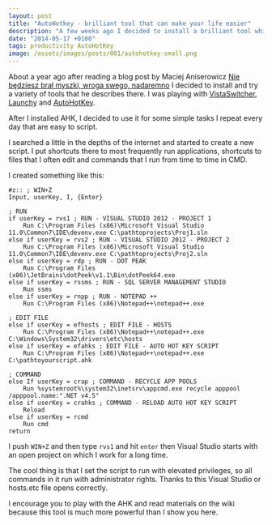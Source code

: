 ```yaml
---
layout: post
title: "AutoHotkey - brilliant tool that can make your life easier"
description: "A few weeks ago I decided to install a brilliant tool which is AutoHotkey. Since then I have used it every day. See how it can help you."
date: "2014-05-17 +0100"
tags: productivity AutoHotKey
image: /assets/images/posts/001/autohotkey-small.png
---
```

About a year ago after reading a blog post by Maciej Aniserowicz [Nie będziesz brał myszki, wroga swego, nadaremno][devstyle-post] I decided to install and try a variety of tools that he describes there. I was playing with [VistaSwitcher][vista-switcher], [Launchy][launchy] and [AutoHotKey][ahk].

After I installed AHK, I decided to use it for some simple tasks I repeat every day that are easy to script.

I searched a little in the depths of the internet and started to create a new script. I put shortcuts there to most frequently run applications, shortcuts to files that I often edit and commands that I run from time to time in CMD.

I created something like this:

```
#z:: ; WIN+Z
Input, userKey, I, {Enter}

; RUN
if userKey = rvs1 ; RUN - VISUAL STUDIO 2012 - PROJECT 1
	Run C:\Program Files (x86)\Microsoft Visual Studio 11.0\Common7\IDE\devenv.exe C:\pathtoprojects\Proj1.sln
else if userKey = rvs2 ; RUN - VISUAL STUDIO 2012 - PROJECT 2
	Run C:\Program Files (x86)\Microsoft Visual Studio 11.0\Common7\IDE\devenv.exe C:\pathtoprojects\Proj2.sln
else if userKey = rdp ; RUN - DOT PEAK
	Run C:\Program Files (x86)\JetBrains\dotPeek\v1.1\Bin\dotPeek64.exe
else if userKey = rssms ; RUN - SQL SERVER MANAGEMENT STUDIO
	Run ssms	
else if userKey = rnpp ; RUN - NOTEPAD ++
	Run C:\Program Files (x86)\Notepad++\notepad++.exe

; EDIT FILE
else if userKey = efhosts ; EDIT FILE - HOSTS
	Run C:\Program Files (x86)\Notepad++\notepad++.exe C:\Windows\System32\drivers\etc\hosts
else if userKey = efahks ; EDIT FILE - AUTO HOT KEY SCRIPT
	Run C:\Program Files (x86)\Notepad++\notepad++.exe C:\pathtoyourscript.ahk

; COMMAND	
else If userKey = crap ; COMMAND - RECYCLE APP POOLS
	Run %systemroot%\system32\inetsrv\appcmd.exe recycle apppool /apppool.name:".NET v4.5"
else if userKey = crahks ; COMMAND - RELOAD AUTO HOT KEY SCRIPT
	Reload
else if userKey = rcmd
	Run cmd
return
```

I push `WIN+Z` and then type `rvs1` and hit `enter` then Visual Studio starts with an open project on which I work for a long time.

The cool thing is that I set the script to run with elevated privileges, so all commands in it run with administrator rights. Thanks to this Visual Studio or hosts.etc file opens correctly.

I encourage you to play with the AHK and read materials on the wiki because this tool is much more powerful than I show you here.

[devstyle-post]: http://devstyle.pl/2013/02/04/nie-bedziesz-bral-myszki-wroga-swego-nadaremno/
[vista-switcher]: https://www.ntwind.com/software/alttabter.html
[launchy]: http://www.launchy.net/
[ahk]: https://www.autohotkey.com/